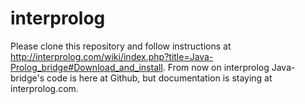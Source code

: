 # interprolog

Please clone this repository and follow instructions at <http://interprolog.com/wiki/index.php?title=Java-Prolog_bridge#Download_and_install>. From now on interprolog Java-bridge's code is here at Github, but documentation is staying at interprolog.com. 
